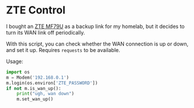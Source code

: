 
# ZTE Control

I bought an [ZTE MF79U](https://support.ztedevices.com/en-gl/select-product/mf79u/) as a backup link for my homelab, but it decides to turn its WAN link off periodically.

With this script, you can check whether the WAN connection is up or down, and set it up. Requires `requests` to be available.


Usage:

```python
import os
m = Modem('192.168.0.1')
m.login(os.environ['ZTE_PASSWORD'])
if not m.is_wan_up():
    print("ugh, wan down")
    m.set_wan_up()
```
